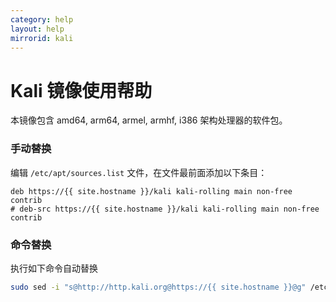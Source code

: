 ```yaml
---
category: help
layout: help
mirrorid: kali
---
```


Kali 镜像使用帮助
===================

本镜像包含 amd64, arm64, armel, armhf, i386 架构处理器的软件包。

### 手动替换
编辑 `/etc/apt/sources.list` 文件，在文件最前面添加以下条目：

```
deb https://{{ site.hostname }}/kali kali-rolling main non-free contrib
# deb-src https://{{ site.hostname }}/kali kali-rolling main non-free contrib
```

### 命令替换
执行如下命令自动替换
```bash
sudo sed -i "s@http://http.kali.org@https://{{ site.hostname }}@g" /etc/apt/sources.list
```
